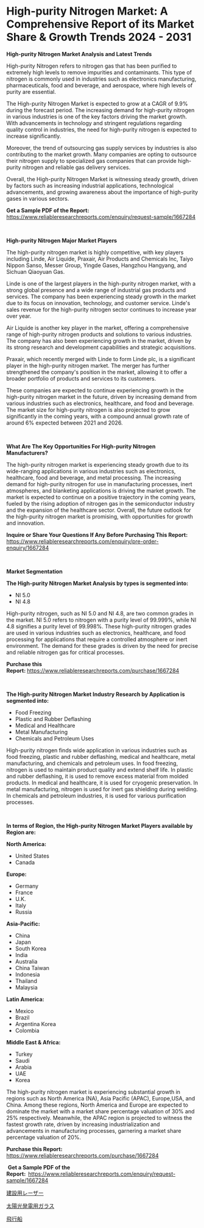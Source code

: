 <p><h1>High-purity Nitrogen Market: A Comprehensive Report of its Market Share & Growth Trends 2024 - 2031</h1></p><p><strong>High-purity Nitrogen Market Analysis and Latest Trends</strong></p>
<p><p>High-purity Nitrogen refers to nitrogen gas that has been purified to extremely high levels to remove impurities and contaminants. This type of nitrogen is commonly used in industries such as electronics manufacturing, pharmaceuticals, food and beverage, and aerospace, where high levels of purity are essential.</p><p>The High-purity Nitrogen Market is expected to grow at a CAGR of 9.9% during the forecast period. The increasing demand for high-purity nitrogen in various industries is one of the key factors driving the market growth. With advancements in technology and stringent regulations regarding quality control in industries, the need for high-purity nitrogen is expected to increase significantly.</p><p>Moreover, the trend of outsourcing gas supply services by industries is also contributing to the market growth. Many companies are opting to outsource their nitrogen supply to specialized gas companies that can provide high-purity nitrogen and reliable gas delivery services.</p><p>Overall, the High-purity Nitrogen Market is witnessing steady growth, driven by factors such as increasing industrial applications, technological advancements, and growing awareness about the importance of high-purity gases in various sectors.</p></p>
<p><strong>Get a Sample PDF of the Report:&nbsp;</strong> <a href="https://www.reliableresearchreports.com/enquiry/request-sample/1667284">https://www.reliableresearchreports.com/enquiry/request-sample/1667284</a></p>
<p>&nbsp;</p>
<p><strong>High-purity Nitrogen Major Market Players</strong></p>
<p><p>The high-purity nitrogen market is highly competitive, with key players including Linde, Air Liquide, Praxair, Air Products and Chemicals Inc, Taiyo Nippon Sanso, Messer Group, Yingde Gases, Hangzhou Hangyang, and Sichuan Qiaoyuan Gas.</p><p>Linde is one of the largest players in the high-purity nitrogen market, with a strong global presence and a wide range of industrial gas products and services. The company has been experiencing steady growth in the market due to its focus on innovation, technology, and customer service. Linde's sales revenue for the high-purity nitrogen sector continues to increase year over year.</p><p>Air Liquide is another key player in the market, offering a comprehensive range of high-purity nitrogen products and solutions to various industries. The company has also been experiencing growth in the market, driven by its strong research and development capabilities and strategic acquisitions.</p><p>Praxair, which recently merged with Linde to form Linde plc, is a significant player in the high-purity nitrogen market. The merger has further strengthened the company's position in the market, allowing it to offer a broader portfolio of products and services to its customers.</p><p>These companies are expected to continue experiencing growth in the high-purity nitrogen market in the future, driven by increasing demand from various industries such as electronics, healthcare, and food and beverage. The market size for high-purity nitrogen is also projected to grow significantly in the coming years, with a compound annual growth rate of around 6% expected between 2021 and 2026.</p></p>
<p>&nbsp;</p>
<p><strong>What Are The Key Opportunities For High-purity Nitrogen Manufacturers?</strong></p>
<p><p>The high-purity nitrogen market is experiencing steady growth due to its wide-ranging applications in various industries such as electronics, healthcare, food and beverage, and metal processing. The increasing demand for high-purity nitrogen for use in manufacturing processes, inert atmospheres, and blanketing applications is driving the market growth. The market is expected to continue on a positive trajectory in the coming years, fueled by the rising adoption of nitrogen gas in the semiconductor industry and the expansion of the healthcare sector. Overall, the future outlook for the high-purity nitrogen market is promising, with opportunities for growth and innovation.</p></p>
<p><strong>Inquire or Share Your Questions If Any Before Purchasing This Report:</strong> <a href="https://www.reliableresearchreports.com/enquiry/pre-order-enquiry/1667284">https://www.reliableresearchreports.com/enquiry/pre-order-enquiry/1667284</a></p>
<p>&nbsp;</p>
<p><strong>Market Segmentation</strong></p>
<p><strong>The High-purity Nitrogen Market Analysis by types is segmented into:</strong></p>
<p><ul><li>NI 5.0</li><li>NI 4.8</li></ul></p>
<p><p>High-purity nitrogen, such as NI 5.0 and NI 4.8, are two common grades in the market. NI 5.0 refers to nitrogen with a purity level of 99.999%, while NI 4.8 signifies a purity level of 99.998%. These high-purity nitrogen grades are used in various industries such as electronics, healthcare, and food processing for applications that require a controlled atmosphere or inert environment. The demand for these grades is driven by the need for precise and reliable nitrogen gas for critical processes.</p></p>
<p><strong>Purchase this Report:&nbsp;</strong><a href="https://www.reliableresearchreports.com/purchase/1667284">https://www.reliableresearchreports.com/purchase/1667284</a></p>
<p>&nbsp;</p>
<p><strong>The High-purity Nitrogen Market Industry Research by Application is segmented into:</strong></p>
<p><ul><li>Food Freezing</li><li>Plastic and Rubber Deflashing</li><li>Medical and Healthcare</li><li>Metal Manufacturing</li><li>Chemicals and Petroleum Uses</li></ul></p>
<p><p>High-purity nitrogen finds wide application in various industries such as food freezing, plastic and rubber deflashing, medical and healthcare, metal manufacturing, and chemicals and petroleum uses. In food freezing, nitrogen is used to maintain product quality and extend shelf life. In plastic and rubber deflashing, it is used to remove excess material from molded products. In medical and healthcare, it is used for cryogenic preservation. In metal manufacturing, nitrogen is used for inert gas shielding during welding. In chemicals and petroleum industries, it is used for various purification processes.</p></p>
<p>&nbsp;</p>
<p><strong>In terms of Region, the High-purity Nitrogen Market Players available by Region are:</strong></p>
<p>
    <p> <strong> North America: </strong>
        <ul>
            <li>United States</li>
            <li>Canada</li>
        </ul>
        </p> 
    <p> <strong> Europe: </strong>
        <ul>
            <li>Germany</li>
            <li>France</li>
            <li>U.K.</li>
            <li>Italy</li>
            <li>Russia</li>
        </ul>
        </p> 
    <p> <strong> Asia-Pacific: </strong>
        <ul>
            <li>China</li>
            <li>Japan</li>
            <li>South Korea</li>
            <li>India</li>
            <li>Australia</li>
            <li>China Taiwan</li>
            <li>Indonesia</li>
            <li>Thailand</li>
            <li>Malaysia</li>
        </ul>
        </p> 
    <p> <strong> Latin America: </strong>
        <ul>
            <li>Mexico</li>
            <li>Brazil</li>
            <li>Argentina Korea</li>
            <li>Colombia</li>
        </ul>
        </p> 
    <p> <strong> Middle East & Africa: </strong>
        <ul>
            <li>Turkey</li>
            <li>Saudi</li>
            <li>Arabia</li>
            <li>UAE</li>
            <li>Korea</li>
        </ul>
    </p>
    </p>
<p><p>The high-purity nitrogen market is experiencing substantial growth in regions such as North America (NA), Asia Pacific (APAC), Europe,USA, and China. Among these regions, North America and Europe are expected to dominate the market with a market share percentage valuation of 30% and 25% respectively. Meanwhile, the APAC region is projected to witness the fastest growth rate, driven by increasing industrialization and advancements in manufacturing processes, garnering a market share percentage valuation of 20%.</p></p>
<p><strong>Purchase this Report: </strong><a href="https://www.reliableresearchreports.com/purchase/1667284">https://www.reliableresearchreports.com/purchase/1667284</a></p>
<p>&nbsp;<strong>Get a Sample PDF of the Report:&nbsp;&nbsp;</strong><a href="https://www.reliableresearchreports.com/enquiry/request-sample/1667284">https://www.reliableresearchreports.com/enquiry/request-sample/1667284</a></p>
<p><strong></strong></p>
<p><p><a href="https://medium.com/@a.d.michael1/%E5%BB%BA%E8%A8%AD%E3%83%AC%E3%83%BC%E3%82%B6%E3%83%BC%E3%83%9E%E3%83%BC%E3%82%B1%E3%83%83%E3%83%88%E3%81%AE%E8%A6%8F%E6%A8%A1-cagr-%E3%83%88%E3%83%AC%E3%83%B3%E3%83%89-2024%E5%B9%B4-2030%E5%B9%B4-7afdac59537d">建設用レーザー</a></p><p><a href="https://medium.com/@terrelliemann565620/%E3%82%BD%E3%83%BC%E3%83%A9%E3%83%BC%E3%83%95%E3%82%A9%E3%83%88%E3%83%9C%E3%83%AB%E3%82%BF%E3%82%A4%E3%83%83%E3%82%AF%E3%82%AC%E3%83%A9%E3%82%B9%E5%B8%82%E5%A0%B4%E3%81%AF-2031%E5%B9%B4%E3%81%BE%E3%81%A7%E3%81%AE%E5%B8%82%E5%A0%B4%E3%82%B7%E3%82%A7%E3%82%A2-%E3%82%B5%E3%82%A4%E3%82%BA-%E3%81%8A%E3%82%88%E3%81%B3%E4%BA%88%E6%B8%AC%E3%82%92%E4%B8%AD%E5%BF%83%E3%81%AB%E6%B3%A8%E5%8A%9B%E3%81%97%E3%81%A6%E3%81%84%E3%81%BE%E3%81%99-e76177296e32">太陽光発電用ガラス</a></p><p><a href="https://medium.com/@jodyomenick9056/%E9%A3%9B%E7%A9%BA%E8%89%87%E5%B8%82%E5%A0%B4%E8%A6%8F%E6%A8%A1-%E5%B9%B4%E9%96%93%E6%88%90%E9%95%B7%E7%8E%87-%E3%83%88%E3%83%AC%E3%83%B3%E3%83%89-2024%E5%B9%B4-2030%E5%B9%B4-b39d889f875f">飛行船</a></p></p>